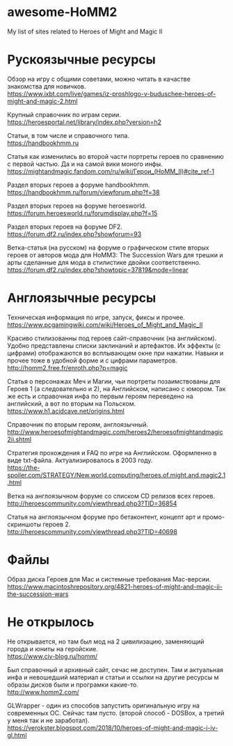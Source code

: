 # awesome-HoMM2
My list of sites related to Нeroes of Might and Magic II

# Рускоязычные ресурсы
Обзор на игру с общими советами, можно читать в качастве знакомства для новичков. <br>
https://www.ixbt.com/live/games/iz-proshlogo-v-buduschee-heroes-of-might-and-magic-2.html

Крупный справочник по играм серии. <br>
https://heroesportal.net/library/index.php?version=h2

Статьи, в том числе и справочного типа. <br>
https://handbookhmm.ru

Статья как изменились во второй части портреты героев по сравнению с первой частью. Да и на самой вики моного инфы. <br>
https://mightandmagic.fandom.com/ru/wiki/Герои_(HoMM_II)#cite_ref-1

Раздел вторых героев а форуме handbookhmm. <br>
https://handbookhmm.ru/forum/viewforum.php?f=38

Раздел вторых героев на форуме heroesworld. <br>
https://forum.heroesworld.ru/forumdisplay.php?f=15

Раздел вторых героев на форуме DF2. <br>
https://forum.df2.ru/index.php?showforum=93

Ветка-статья (на русском) на форуме о графическом стиле вторых героев от авторов мода для HoMM3: The Succession Wars для трешки и арты сделанные для мода в стилистике двойки соответственно.<br>
https://forum.df2.ru/index.php?showtopic=37819&mode=linear







# Англоязычные ресурсы
Техническая информация по игре, запуск, фиксы и прочее. <br>
https://www.pcgamingwiki.com/wiki/Heroes_of_Might_and_Magic_II

Красиво стилизованны под героев сайт-справочник (на английском). Удобно представлены списки заклинаний и артефактов. Их эффекты (с цифрами) отображаются во всплывающем окне при нажатии. Навыки и прочее тоже в удобной форме и с цифрами параметров. <br>
http://homm2.free.fr/enroth.php?p=magic

Статья о персонажах Меч и Магии, чьи портреты позаимствованы для Героев 1 (а следовательно и 2), на Английском, написано с юмором. Так же есть и справочная инфа по первым героям переведено на английский, а вот по вторым на Польском. <br>
https://www.h1.acidcave.net/origins.html

Справочник по вторым героям, англоязычный. <br>
http://www.heroesofmightandmagic.com/heroes2/heroesofmightandmagic2ii.shtml

Стратегия прохождения и FAQ по игре на Английском. Оформленно в виде txt-файла. Актуализировалось в 2003 году. <br>
https://the-spoiler.com/STRATEGY/New.world.computing/heroes.of.might.and.magic2.1.html

Ветка на англоязычном форуме со списком CD релизов всех героев. <br>
http://heroescommunity.com/viewthread.php3?TID=36854

Статья на англоязычном форуме про бетаконтент, концепт арт и промо-скриншоты героев 2. <br>
http://heroescommunity.com/viewthread.php3?TID=40698

# Файлы
Образ диска Героев для Mac и системные требования Mac-версии. <br>
https://www.macintoshrepository.org/4821-heroes-of-might-and-magic-ii-the-succession-wars

# Не открылось
Не открывается, но там был мод на 2 цивилизацию, заменяющий города и юниты на геройские. <br>
https://www.civ-blog.ru/homm/

Был справочный и архивный сайт, сечас не доступен. Там и актуальная инфа и невошедший материал и статьи и ссылки на другие ресурсы м образы дисков были и програмки какие-то. <br>
http://www.homm2.com/

GLWrapper - один из способов запустить оригинальную игру на современных ОС. Сейчас там пусто. (второй способ - DOSBox, а третий у меня так и не заработал). <br>
https://verokster.blogspot.com/2018/10/heroes-of-might-and-magic-i-iv-gl.html

